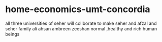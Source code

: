 # home-economics-umt-concordia
all three universities of seher will collborate  to make seher and afzal and seher family ali ahsan ambreen zeeshan normal ,healthy and rich human beings
